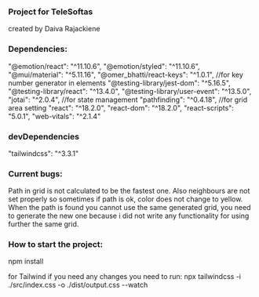 ### Project for TeleSoftas

created by Daiva Rajackiene

### Dependencies:

"@emotion/react": "^11.10.6",
"@emotion/styled": "^11.10.6",
"@mui/material": "^5.11.16",
"@omer_bhatti/react-keys": "^1.0.1", //for key number generator in elements
"@testing-library/jest-dom": "^5.16.5",
"@testing-library/react": "^13.4.0",
"@testing-library/user-event": "^13.5.0",
"jotai": "^2.0.4", //for state management
"pathfinding": "^0.4.18", //for grid area setting
"react": "^18.2.0",
"react-dom": "^18.2.0",
"react-scripts": "5.0.1",
"web-vitals": "^2.1.4"

### devDependencies

"tailwindcss": "^3.3.1"

### Current bugs:

Path in grid is not calculated to be the fastest one.
Also neighbours are not set properly so sometimes if path is ok, color does not change to yellow.
When the path is found you cannot use the same generated grid, you need to generate the new one because i did not write any functionality for using further the same grid.

### How to start the project:

npm install

for Tailwind if you need any changes you need to run:
npx tailwindcss -i ./src/index.css -o ./dist/output.css --watch
